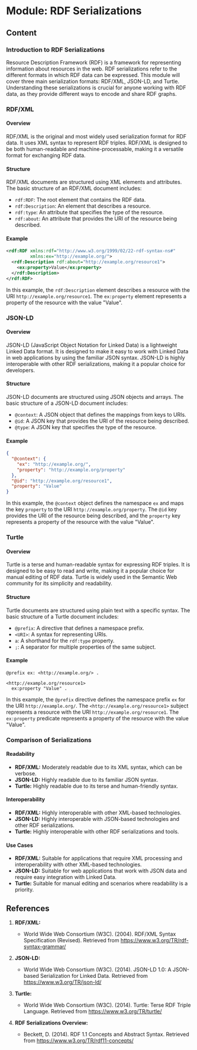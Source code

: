 # Module: RDF Serializations

## Content

### Introduction to RDF Serializations

Resource Description Framework (RDF) is a framework for representing information about resources in the web. RDF serializations refer to the different formats in which RDF data can be expressed. This module will cover three main serialization formats: RDF/XML, JSON-LD, and Turtle. Understanding these serializations is crucial for anyone working with RDF data, as they provide different ways to encode and share RDF graphs.

### RDF/XML

#### Overview

RDF/XML is the original and most widely used serialization format for RDF data. It uses XML syntax to represent RDF triples. RDF/XML is designed to be both human-readable and machine-processable, making it a versatile format for exchanging RDF data.

#### Structure

RDF/XML documents are structured using XML elements and attributes. The basic structure of an RDF/XML document includes:

- `rdf:RDF`: The root element that contains the RDF data.
- `rdf:Description`: An element that describes a resource.
- `rdf:type`: An attribute that specifies the type of the resource.
- `rdf:about`: An attribute that provides the URI of the resource being described.

#### Example

```xml
<rdf:RDF xmlns:rdf="http://www.w3.org/1999/02/22-rdf-syntax-ns#"
         xmlns:ex="http://example.org/">
  <rdf:Description rdf:about="http://example.org/resource1">
    <ex:property>Value</ex:property>
  </rdf:Description>
</rdf:RDF>
```

In this example, the `rdf:Description` element describes a resource with the URI `http://example.org/resource1`. The `ex:property` element represents a property of the resource with the value "Value".

### JSON-LD

#### Overview

JSON-LD (JavaScript Object Notation for Linked Data) is a lightweight Linked Data format. It is designed to make it easy to work with Linked Data in web applications by using the familiar JSON syntax. JSON-LD is highly interoperable with other RDF serializations, making it a popular choice for developers.

#### Structure

JSON-LD documents are structured using JSON objects and arrays. The basic structure of a JSON-LD document includes:

- `@context`: A JSON object that defines the mappings from keys to URIs.
- `@id`: A JSON key that provides the URI of the resource being described.
- `@type`: A JSON key that specifies the type of the resource.

#### Example

```json
{
  "@context": {
    "ex": "http://example.org/",
    "property": "http://example.org/property"
  },
  "@id": "http://example.org/resource1",
  "property": "Value"
}
```

In this example, the `@context` object defines the namespace `ex` and maps the key `property` to the URI `http://example.org/property`. The `@id` key provides the URI of the resource being described, and the `property` key represents a property of the resource with the value "Value".

### Turtle

#### Overview

Turtle is a terse and human-readable syntax for expressing RDF triples. It is designed to be easy to read and write, making it a popular choice for manual editing of RDF data. Turtle is widely used in the Semantic Web community for its simplicity and readability.

#### Structure

Turtle documents are structured using plain text with a specific syntax. The basic structure of a Turtle document includes:

- `@prefix`: A directive that defines a namespace prefix.
- `<URI>`: A syntax for representing URIs.
- `a`: A shorthand for the `rdf:type` property.
- `;`: A separator for multiple properties of the same subject.

#### Example

```turtle
@prefix ex: <http://example.org/> .

<http://example.org/resource1>
  ex:property "Value" .
```

In this example, the `@prefix` directive defines the namespace prefix `ex` for the URI `http://example.org/`. The `<http://example.org/resource1>` subject represents a resource with the URI `http://example.org/resource1`. The `ex:property` predicate represents a property of the resource with the value "Value".

### Comparison of Serializations

#### Readability

- **RDF/XML:** Moderately readable due to its XML syntax, which can be verbose.
- **JSON-LD:** Highly readable due to its familiar JSON syntax.
- **Turtle:** Highly readable due to its terse and human-friendly syntax.

#### Interoperability

- **RDF/XML:** Highly interoperable with other XML-based technologies.
- **JSON-LD:** Highly interoperable with JSON-based technologies and other RDF serializations.
- **Turtle:** Highly interoperable with other RDF serializations and tools.

#### Use Cases

- **RDF/XML:** Suitable for applications that require XML processing and interoperability with other XML-based technologies.
- **JSON-LD:** Suitable for web applications that work with JSON data and require easy integration with Linked Data.
- **Turtle:** Suitable for manual editing and scenarios where readability is a priority.

## References

1. **RDF/XML:**

   - World Wide Web Consortium (W3C). (2004). RDF/XML Syntax Specification (Revised). Retrieved from https://www.w3.org/TR/rdf-syntax-grammar/

2. **JSON-LD:**

   - World Wide Web Consortium (W3C). (2014). JSON-LD 1.0: A JSON-based Serialization for Linked Data. Retrieved from https://www.w3.org/TR/json-ld/

3. **Turtle:**

   - World Wide Web Consortium (W3C). (2014). Turtle: Terse RDF Triple Language. Retrieved from https://www.w3.org/TR/turtle/

4. **RDF Serializations Overview:**
   - Beckett, D. (2014). RDF 1.1 Concepts and Abstract Syntax. Retrieved from https://www.w3.org/TR/rdf11-concepts/
